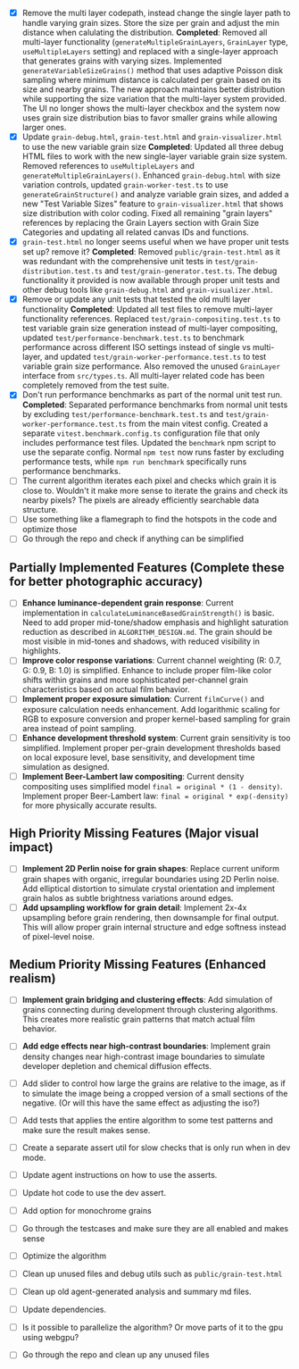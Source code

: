 - [x] Remove the multi layer codepath, instead change the single layer path to handle varying grain sizes. Store the size per grain and adjust the min distance when calulating the distribution. **Completed**: Removed all multi-layer functionality (`generateMultipleGrainLayers`, `GrainLayer` type, `useMultipleLayers` setting) and replaced with a single-layer approach that generates grains with varying sizes. Implemented `generateVariableSizeGrains()` method that uses adaptive Poisson disk sampling where minimum distance is calculated per grain based on its size and nearby grains. The new approach maintains better distribution while supporting the size variation that the multi-layer system provided. The UI no longer shows the multi-layer checkbox and the system now uses grain size distribution bias to favor smaller grains while allowing larger ones.
- [x] Update `grain-debug.html`, `grain-test.html` and `grain-visualizer.html` to use the new variable grain size **Completed**: Updated all three debug HTML files to work with the new single-layer variable grain size system. Removed references to `useMultipleLayers` and `generateMultipleGrainLayers()`. Enhanced `grain-debug.html` with size variation controls, updated `grain-worker-test.ts` to use `generateGrainStructure()` and analyze variable grain sizes, and added a new "Test Variable Sizes" feature to `grain-visualizer.html` that shows size distribution with color coding. Fixed all remaining "grain layers" references by replacing the Grain Layers section with Grain Size Categories and updating all related canvas IDs and functions.
- [x] `grain-test.html` no longer seems useful when we have proper unit tests set up? remove it? **Completed**: Removed `public/grain-test.html` as it was redundant with the comprehensive unit tests in `test/grain-distribution.test.ts` and `test/grain-generator.test.ts`. The debug functionality it provided is now available through proper unit tests and other debug tools like `grain-debug.html` and `grain-visualizer.html`.
- [x] Remove or update any unit tests that tested the old multi layer functionality **Completed**: Updated all test files to remove multi-layer functionality references. Replaced `test/grain-compositing.test.ts` to test variable grain size generation instead of multi-layer compositing, updated `test/performance-benchmark.test.ts` to benchmark performance across different ISO settings instead of single vs multi-layer, and updated `test/grain-worker-performance.test.ts` to test variable grain size performance. Also removed the unused `GrainLayer` interface from `src/types.ts`. All multi-layer related code has been completely removed from the test suite.
- [x] Don't run performance benchmarks as part of the normal unit test run. **Completed**: Separated performance benchmarks from normal unit tests by excluding `test/performance-benchmark.test.ts` and `test/grain-worker-performance.test.ts` from the main vitest config. Created a separate `vitest.benchmark.config.ts` configuration file that only includes performance test files. Updated the `benchmark` npm script to use the separate config. Normal `npm test` now runs faster by excluding performance tests, while `npm run benchmark` specifically runs performance benchmarks.
- [ ] The current algorithm iterates each pixel and checks which grain it is close to. Wouldn't it make more sense to iterate the grains and check its nearby pixels? The pixels are already efficiently searchable data structure.
- [ ] Use something like a flamegraph to find the hotspots in the code and optimize those
- [ ] Go through the repo and check if anything can be simplified

## Partially Implemented Features (Complete these for better photographic accuracy)

- [ ] **Enhance luminance-dependent grain response**: Current implementation in `calculateLuminanceBasedGrainStrength()` is basic. Need to add proper mid-tone/shadow emphasis and highlight saturation reduction as described in `ALGORITHM_DESIGN.md`. The grain should be most visible in mid-tones and shadows, with reduced visibility in highlights.
- [ ] **Improve color response variations**: Current channel weighting (R: 0.7, G: 0.9, B: 1.0) is simplified. Enhance to include proper film-like color shifts within grains and more sophisticated per-channel grain characteristics based on actual film behavior.
- [ ] **Implement proper exposure simulation**: Current `filmCurve()` and exposure calculation needs enhancement. Add logarithmic scaling for RGB to exposure conversion and proper kernel-based sampling for grain area instead of point sampling.
- [ ] **Enhance development threshold system**: Current grain sensitivity is too simplified. Implement proper per-grain development thresholds based on local exposure level, base sensitivity, and development time simulation as designed.
- [ ] **Implement Beer-Lambert law compositing**: Current density compositing uses simplified model `final = original * (1 - density)`. Implement proper Beer-Lambert law: `final = original * exp(-density)` for more physically accurate results.

## High Priority Missing Features (Major visual impact)

- [ ] **Implement 2D Perlin noise for grain shapes**: Replace current uniform grain shapes with organic, irregular boundaries using 2D Perlin noise. Add elliptical distortion to simulate crystal orientation and implement grain halos as subtle brightness variations around edges.
- [ ] **Add upsampling workflow for grain detail**: Implement 2x-4x upsampling before grain rendering, then downsample for final output. This will allow proper grain internal structure and edge softness instead of pixel-level noise.

## Medium Priority Missing Features (Enhanced realism)

- [ ] **Implement grain bridging and clustering effects**: Add simulation of grains connecting during development through clustering algorithms. This creates more realistic grain patterns that match actual film behavior.
- [ ] **Add edge effects near high-contrast boundaries**: Implement grain density changes near high-contrast image boundaries to simulate developer depletion and chemical diffusion effects.

- [ ] Add slider to control how large the grains are relative to the image, as if to simulate the image being a cropped version of a small sections of the negative. (Or will this have the same effect as adjusting the iso?)
- [ ] Add tests that applies the entire algorithm to some test patterns and make sure the result makes sense.
- [ ] Create a separate assert util for slow checks that is only run when in dev mode.
- [ ] Update agent instructions on how to use the asserts.
- [ ] Update hot code to use the dev assert.
- [ ] Add option for monochrome grains
- [ ] Go through the testcases and make sure they are all enabled and makes sense
- [ ] Optimize the algorithm
- [ ] Clean up unused files and debug utils such as `public/grain-test.html`
- [ ] Clean up old agent-generated analysis and summary md files.
- [ ] Update dependencies.
- [ ] Is it possible to parallelize the algorithm? Or move parts of it to the gpu using webgpu?
- [ ] Go through the repo and clean up any unused files
